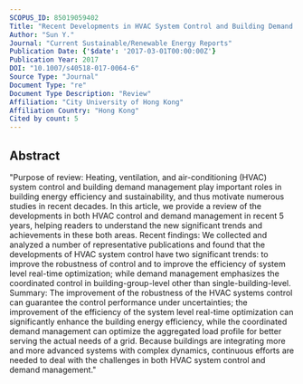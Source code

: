 ```yaml
---
SCOPUS_ID: 85019059402
Title: "Recent Developments in HVAC System Control and Building Demand Management"
Author: "Sun Y."
Journal: "Current Sustainable/Renewable Energy Reports"
Publication Date: {'$date': '2017-03-01T00:00:00Z'}
Publication Year: 2017
DOI: "10.1007/s40518-017-0064-6"
Source Type: "Journal"
Document Type: "re"
Document Type Description: "Review"
Affiliation: "City University of Hong Kong"
Affiliation Country: "Hong Kong"
Cited by count: 5
---
```


## Abstract
"Purpose of review: Heating, ventilation, and air-conditioning (HVAC) system control and building demand management play important roles in building energy efficiency and sustainability, and thus motivate numerous studies in recent decades. In this article, we provide a review of the developments in both HVAC control and demand management in recent 5 years, helping readers to understand the new significant trends and achievements in these both areas. Recent findings: We collected and analyzed a number of representative publications and found that the developments of HVAC system control have two significant trends: to improve the robustness of control and to improve the efficiency of system level real-time optimization; while demand management emphasizes the coordinated control in building-group-level other than single-building-level. Summary: The improvement of the robustness of the HVAC systems control can guarantee the control performance under uncertainties; the improvement of the efficiency of the system level real-time optimization can significantly enhance the building energy efficiency, while the coordinated demand management can optimize the aggregated load profile for better serving the actual needs of a grid. Because buildings are integrating more and more advanced systems with complex dynamics, continuous efforts are needed to deal with the challenges in both HVAC system control and demand management."
